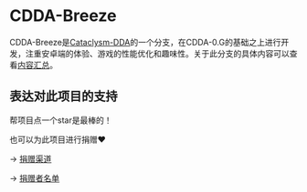 # CDDA-Breeze

CDDA-Breeze是[Cataclysm-DDA](https://github.com/CleverRaven/Cataclysm-DDA)的一个分支，在CDDA-0.G的基础之上进行开发，注重安卓端的体验、游戏的性能优化和趣味性。关于此分支的具体内容可以查看[内容汇总](./文件存放/内容汇总.md)。

## 表达对此项目的支持

帮项目点一个star是最棒的！

也可以为此项目进行捐赠❤️

-> [捐赠渠道](./文件存放/捐赠渠道.md)

-> [捐赠者名单](./文件存放/捐赠者名单.md)